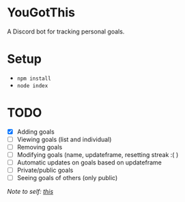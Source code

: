 # YouGotThis
A Discord bot for tracking personal goals.

# Setup

- `npm install`
- `node index`

# TODO

- [x] Adding goals
- [ ] Viewing goals (list and individual)
- [ ] Removing goals
- [ ] Modifying goals (name, updateframe, resetting streak :( )
- [ ] Automatic updates on goals based on updateframe
- [ ] Private/public goals
- [ ] Seeing goals of others (only public)

*Note to self: [this](https://old.reddit.com/r/Discord_Bots/comments/l4eooh/looking_for_a_bot_to_keep_track_of_habitspersonal/gkoptn1/)*
